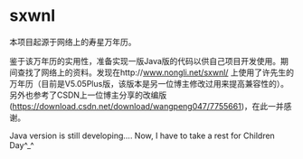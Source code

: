 # sxwnl
本项目起源于网络上的寿星万年历。

鉴于该万年历的实用性，准备实现一版Java版的代码以供自己项目开发使用。期间查找了网络上的资料。发现在http://www.nongli.net/sxwnl/
上使用了许先生的万年历（目前是V5.05Plus版，该版本是另一位博主修改过用来提高兼容性的）。另外也参考了CSDN上一位博主分享的改编版(https://download.csdn.net/download/wangpeng047/7755661)，在此一并感谢。


Java version is still developing.... Now, I have to take a rest for Children Day^_^
